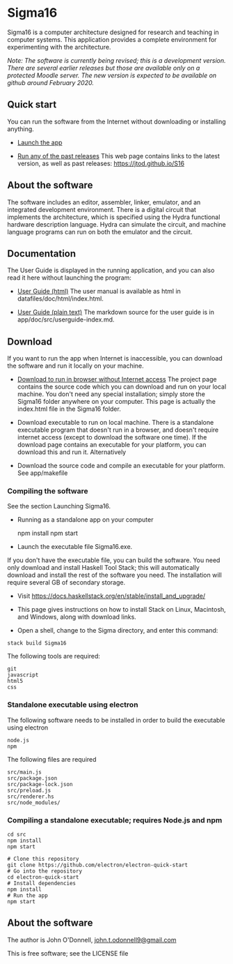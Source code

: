 # Sigma16

Sigma16 is a computer architecture designed for research and teaching
in computer systems.  This application provides a complete environment
for experimenting with the architecture.

*Note: The software is currently being revised; this is a development
version.  There are several earlier releases but those are available
only on a protected Moodle server.  The new version is expected to be
available on github around February 2020.*

## Quick start

You can run the software from the Internet without downloading or
installing anything.

  * [Launch the app](./app/Sigma16.html)  

  * [Run any of the past releases](https://jtod.github.io/S16) This
    web page contains links to the latest version, as well as past
    releases: https://jtod.github.io/S16

## About the software

The software includes an editor, assembler, linker, emulator, and an
integrated development environment.  There is a digital circuit that
implements the architecture, which is specified using the Hydra
functional hardware description language.  Hydra can simulate the
circuit, and machine language programs can run on both the emulator
and the circuit.

## Documentation

The User Guide is displayed in the running application, and you can
also read it here without launching the program:

  * [User Guide (html)](app/doc/html/userguide-index.html) The user
    manual is available as html in datafiles/doc/html/index.html.

  * [User Guide (plain text)](app/doc/src/userguide-index.md) The
    markdown source for the user guide is in
    app/doc/src/userguide-index.md.

## Download

If you want to run the app when Internet is inaccessible, you can
download the software and run it locally on your machine.

  * [Download to run in browser without Internet
    access](https://github.com/jtod/Sigma16) The project page contains the
    source code which you can download and run on your local machine.
    You don't need any special installation; simply store the Sigma16
    folder anywhere on your computer.  This page is actually the
    index.html file in the Sigma16 folder.

  * Download executable to run on local machine.  There is a
    standalone executable program that doesn't run in a browser, and
    doesn't require internet access (except to download the software
    one time).  If the download page contains an executable for your
    platform, you can download this and run it.  Alternatively
	
  * Download the source code and compile an executable for your
    platform.  See app/makefile

### Compiling the software

See the section Launching Sigma16.

* Running as a standalone app on your computer

    npm install
    npm start

* Launch the executable file Sigma16.exe.

If you don't have the executable file, you can build the software.
You need only download and install Haskell Tool Stack; this will
automatically download and install the rest of the software you need.
The installation will require several GB of secondary storage.

* Visit https://docs.haskellstack.org/en/stable/install_and_upgrade/

* This page gives instructions on how to install Stack on Linux,
  Macintosh, and Windows, along with download links.
  
* Open a shell, change to the Sigma directory, and enter this command:

```
stack build Sigma16
```

The following tools are required:

    git
    javascript
    html5
    css

### Standalone executable using electron

The following software needs to be installed in order to build the
executable using electron

    node.js
    npm

The following files are required

    src/main.js
    src/package.json
    src/package-lock.json
    src/preload.js
    src/renderer.hs
    src/node_modules/

### Compiling a standalone executable;  requires Node.js and npm

    cd src
	npm install
	npm start

    # Clone this repository
    git clone https://github.com/electron/electron-quick-start
    # Go into the repository
    cd electron-quick-start
    # Install dependencies
    npm install
    # Run the app
    npm start

## About the software

The author is John O'Donnell, john.t.odonnell9@gmail.com

This is free software; see the LICENSE file
